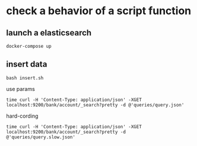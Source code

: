 # check a behavior of a script function

## launch a elasticsearch

```shell script
docker-compose up
```

## insert data

```shell script
bash insert.sh
```

use params

```shell script
time curl -H 'Content-Type: application/json' -XGET localhost:9200/bank/account/_search?pretty -d @'queries/query.json'
```

hard-cording

```shell script
time curl -H 'Content-Type: application/json' -XGET localhost:9200/bank/account/_search?pretty -d @'queries/query.slow.json'
```

